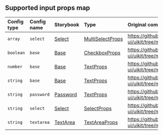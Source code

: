 ## Supported input props map

| Config type | Config name | Storybook                                                                                        | Type                                                                                 | Original component                                                             |
| :---------- | :---------- | :----------------------------------------------------------------------------------------------- | :----------------------------------------------------------------------------------- | :----------------------------------------------------------------------------- |
| `array`     | `select`    | [Select](https://preview.gravity-ui.com/dynamic-forms/?path=/story/array-select--select)         | [MultiSelectProps](../src/lib/kit/components/Inputs/MultiSelect/MultiSelect.tsx#L10) | https://github.com/gravity-ui/uikit/tree/main/src/components/Select            |
| `boolean`   | `base`      | [Base](https://preview.gravity-ui.com/dynamic-forms/?path=/story/boolean-base--base)             | [CheckboxProps](../src/lib/kit/components/Inputs/Checkbox/Checkbox.tsx#L12)          | https://github.com/gravity-ui/uikit/tree/main/src/components/Checkbox          |
| `number`    | `base`      | [Base](https://preview.gravity-ui.com/dynamic-forms/?path=/story/number-base--base)              | [TextProps](../src/lib/kit/components/Inputs/Text/Text.tsx#L9)                       | https://github.com/gravity-ui/uikit/tree/main/src/components/Text              |
| `string`    | `base`      | [Base](https://preview.gravity-ui.com/dynamic-forms/?path=/story/string-base--base)              | [TextProps](../src/lib/kit/components/Inputs/Text/Text.tsx#L9)                       | https://github.com/gravity-ui/uikit/tree/main/src/components/Text              |
| `string`    | `password`  | [Password](https://preview.gravity-ui.com/dynamic-forms/?path=/story/string-password--password)  | [TextProps](../src/lib/kit/components/Inputs/Text/Text.tsx#L9)                       | https://github.com/gravity-ui/uikit/tree/main/src/components/Text              |
| `string`    | `select`    | [Select](https://preview.gravity-ui.com/dynamic-forms/?path=/story/string-select--select)        | [SelectProps](../src/lib/kit/components/Inputs/Select/Select.tsx#L12)                | https://github.com/gravity-ui/uikit/tree/main/src/components/Select            |
| `string`    | `textarea`  | [TextArea](https://preview.gravity-ui.com/dynamic-forms/?path=/story/string-textarea--text-area) | [TextAreaProps](../src/lib/kit/components/Inputs/TextArea/TextArea.tsx#L7)           | https://github.com/gravity-ui/uikit/tree/main/src/components/controls/TextArea |
